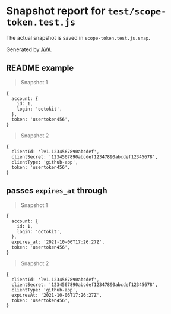 # Snapshot report for `test/scope-token.test.js`

The actual snapshot is saved in `scope-token.test.js.snap`.

Generated by [AVA](https://avajs.dev).

## README example

> Snapshot 1

    {
      account: {
        id: 1,
        login: 'octokit',
      },
      token: 'usertoken456',
    }

> Snapshot 2

    {
      clientId: 'lv1.1234567890abcdef',
      clientSecret: '1234567890abcdef12347890abcdef12345678',
      clientType: 'github-app',
      token: 'usertoken456',
    }

## passes `expires_at` through

> Snapshot 1

    {
      account: {
        id: 1,
        login: 'octokit',
      },
      expires_at: '2021-10-06T17:26:27Z',
      token: 'usertoken456',
    }

> Snapshot 2

    {
      clientId: 'lv1.1234567890abcdef',
      clientSecret: '1234567890abcdef12347890abcdef12345678',
      clientType: 'github-app',
      expiresAt: '2021-10-06T17:26:27Z',
      token: 'usertoken456',
    }
